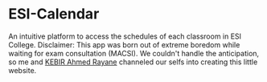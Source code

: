 # ESI-Calendar
 An intuitive platform to access the schedules of each classroom in ESI College.
Disclaimer: 
This app was born out of extreme boredom while waiting for exam consultation (MACSI). We couldn't handle the anticipation, so me and [KEBIR Ahmed Rayane](https://github.com/RayaneA7) channeled our selfs into creating this little website.
